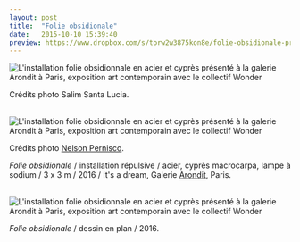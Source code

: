 ```yaml
---
layout: post
title:  "Folie obsidionale"
date:   2015-10-10 15:39:40
preview: https://www.dropbox.com/s/torw2w3875kon8e/folie-obsidionale-preview.jpg?raw=1
---
```


<img src="https://www.dropbox.com/s/4obs40xmuxebu87/folie-obsidionale.jpg?raw=1" alt="L'installation folie obsidionnale en acier et cypr&egrave;s pr&eacute;sent&eacute; &agrave; la galerie Arondit &agrave; Paris, exposition art contemporain avec le collectif Wonder">
<p style="text-align:justify">
Cr&eacute;dits photo Salim Santa Lucia.
</p>
<br>

<img src="https://www.dropbox.com/s/41bbeir2d7uxuyk/folie-obsidionale%20%282%29.jpg?raw=1" alt="L'installation folie obsidionnale en acier et cypr&egrave;s pr&eacute;sent&eacute; &agrave; la galerie Arondit &agrave; Paris, exposition art contemporain avec le collectif Wonder">
<p style="text-align:justify">
Cr&eacute;dits photo <a href="#" onclick='window.open("https://www.nelsonpernisco.com/expositions");return false;'>Nelson Pernisco</a>.
</p>

<p style="text-align:justify">
<span style="font-style: italic;">Folie obsidionale</span> / installation r&eacute;pulsive / acier, cypr&egrave;s macrocarpa, lampe &agrave; sodium / 3 x 3 m / 2016 / It's a dream, Galerie <a href="#" onclick='window.open("http://arondit.com/");return false;'>Arondit</a>, Paris.
</p>
<br>

<img src="https://www.dropbox.com/s/e2jvs97dlmdvl5y/folie-obsidionnale-plan.jpg?raw=1" alt="L'installation folie obsidionnale en acier et cypr&egrave;s pr&eacute;sent&eacute; &agrave; la galerie Arondit &agrave; Paris, exposition art contemporain avec le collectif Wonder">
<p style="text-align:justify">
<span style="font-style: italic;">Folie obsidionale</span> / dessin en plan / 2016. 